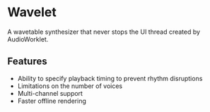 # Wavelet

A wavetable synthesizer that never stops the UI thread created by AudioWorklet.

## Features

- Ability to specify playback timing to prevent rhythm disruptions
- Limitations on the number of voices
- Multi-channel support
- Faster offline rendering

